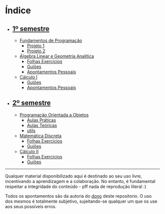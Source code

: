 # Índice
- ## [1º semestre](https://github.com/tfdmendes/curso/tree/main/1ano/1semestre)
  - [Fundamentos de Programação](https://github.com/tfdmendes/curso/tree/main/1ano/1semestre/FP)
    - [Projeto 1](https://github.com/tfdmendes/curso/tree/main/1ano/1semestre/FP/proj1)
    - [Projeto 2](https://github.com/tfdmendes/curso/tree/main/1ano/1semestre/FP/proj2)
  - [Álgebra Linear e Geometria Analítica](https://github.com/tfdmendes/curso/tree/main/1ano/1semestre/Algebra)
    - [Folhas Exercícios](https://github.com/tfdmendes/curso/tree/main/1ano/1semestre/Algebra/Folhas%20Exercicios)
    - [Guiões](https://github.com/tfdmendes/curso/tree/main/1ano/1semestre/Algebra/Slides%20Mat%C3%A9ria)
    - [Apontamentos Pessoais](https://github.com/tfdmendes/curso/tree/main/1ano/1semestre/Algebra/Apontamentos)
  - [Cálculo I](https://github.com/tfdmendes/curso/tree/main/1ano/1semestre/Calculo%20I)
    - [Guiões](https://github.com/tfdmendes/curso/tree/main/1ano/1semestre/Calculo%20I/Gui%C3%B5es)
    - [Apontamentos Pessoais](https://github.com/tfdmendes/curso/tree/main/1ano/1semestre/Calculo%20I/Apontamentos)
- ## [2º semestre](https://github.com/tfdmendes/curso/tree/main/1ano/2semestre)
  - [Programação Orientada a Objetos](https://github.com/tfdmendes/curso/tree/main/1ano/2semestre/POO)
    - [Aulas Práticas](https://github.com/tfdmendes/curso/tree/main/1ano/2semestre/POO/src)
    - [Aulas Teóricas](https://github.com/tfdmendes/curso/tree/main/1ano/2semestre/POO/Teoricas)
    - [utils](https://github.com/tfdmendes/curso/tree/main/1ano/2semestre/POO/src/utils)
  - [Matemática Discreta](https://github.com/tfdmendes/UndergradCompEng-Resources/tree/main/1ano/2semestre/MD)
    - [Folhas Exercicios](https://github.com/tfdmendes/UndergradCompEng-Resources/tree/main/1ano/2semestre/MD/Exercicios)
    - [Guiões](https://github.com/tfdmendes/UndergradCompEng-Resources/tree/main/1ano/2semestre/MD/Slides)
  - [Cálculo II](https://github.com/tfdmendes/UndergradCompEng-Resources/tree/main/1ano/2semestre/Calculo%20II)
    - [Folhas Exercicios](https://github.com/tfdmendes/UndergradCompEng-Resources/tree/main/1ano/2semestre/Calculo%20II/Fichas)
    - [Guiões](https://github.com/tfdmendes/UndergradCompEng-Resources/tree/main/1ano/2semestre/Calculo%20II/Slides)

---
Qualquer material disponibilizado aqui é destinado ao seu uso livre, incentivando a aprendizagem e a colaboração. No entanto, é fundamental respeitar a integridade do conteúdo - pff nada de reprodução literal :)

Todos os apontamentos são da autoria do [dono](https://github.com/tfdmendes) deste repositorio. O uso dos mesmos é totalmente subjetivo, sujeitando-se qualquer um que os use aos seus possíveis erros.
